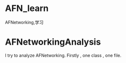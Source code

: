 # AFN_learn
AFNetworking,学习


# AFNetworkingAnalysis
I try to analyze AFNetworking. Firstly , one class , one file.
